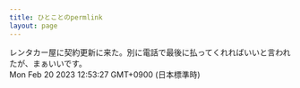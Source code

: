 ```yaml
---
title: ひとことのpermlink
layout: page
---
```

<div class="box" dt="1676865207986">
  レンタカー屋に契約更新に来た。別に電話で最後に払ってくれればいいと言われたが、まぁいいです。
  <div class="content is-small">Mon Feb 20 2023 12:53:27 GMT+0900 (日本標準時)</div>
</div>